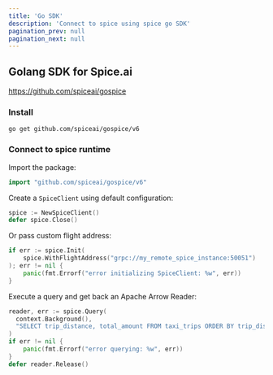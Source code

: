 ```yaml
---
title: 'Go SDK'
description: 'Connect to spice using spice go SDK'
pagination_prev: null
pagination_next: null
---
```


## Golang SDK for Spice.ai

https://github.com/spiceai/gospice

### Install

```shell
go get github.com/spiceai/gospice/v6
```

### Connect to spice runtime

Import the package:

```go
import "github.com/spiceai/gospice/v6"
```

Create a `SpiceClient` using default configuration:

```go
spice := NewSpiceClient()
defer spice.Close()
```

Or pass custom flight address:

```go
if err := spice.Init(
    spice.WithFlightAddress("grpc://my_remote_spice_instance:50051")
); err != nil {
    panic(fmt.Errorf("error initializing SpiceClient: %w", err))
}
```

Execute a query and get back an Apache Arrow Reader:

```go
reader, err := spice.Query(
  context.Background(),
  "SELECT trip_distance, total_amount FROM taxi_trips ORDER BY trip_distance DESC LIMIT 10;"
)
if err != nil {
    panic(fmt.Errorf("error querying: %w", err))
}
defer reader.Release()
```
